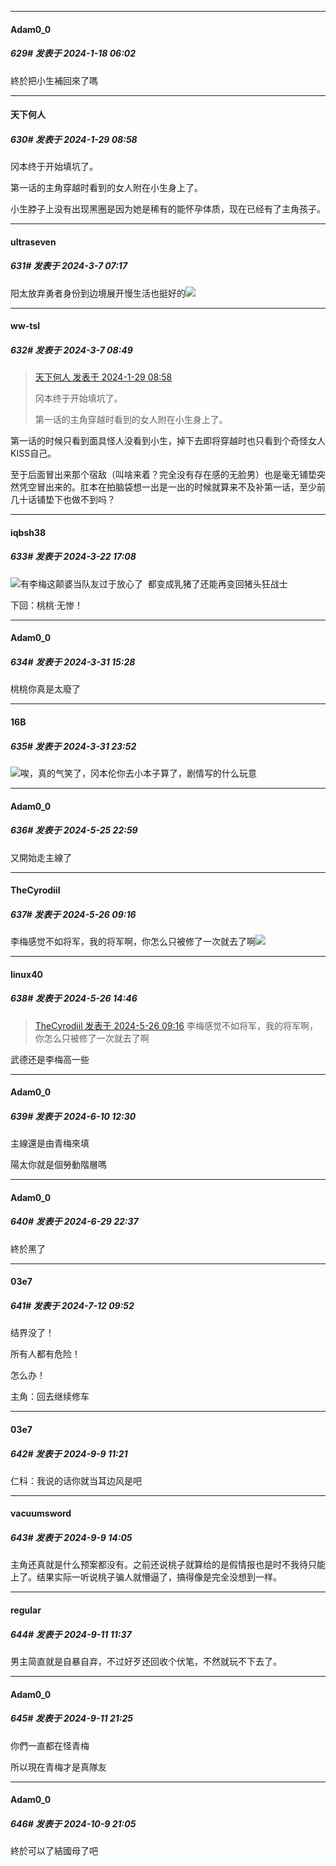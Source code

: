 
*****

####  Adam0_0  
##### 629#       发表于 2024-1-18 06:02

終於把小生補回來了嗎

*****

####  天下何人  
##### 630#       发表于 2024-1-29 08:58

冈本终于开始填坑了。

第一话的主角穿越时看到的女人附在小生身上了。

小生脖子上没有出现黑圈是因为她是稀有的能怀孕体质，现在已经有了主角孩子。

*****

####  ultraseven  
##### 631#       发表于 2024-3-7 07:17

阳太放弃勇者身份到边境展开慢生活也挺好的<img src="https://static.saraba1st.com/image/smiley/face2017/066.png" referrerpolicy="no-referrer">


*****

####  ww-tsl  
##### 632#       发表于 2024-3-7 08:49

<blockquote><a href="httphttps://bbs.saraba1st.com/2b/forum.php?mod=redirect&amp;goto=findpost&amp;pid=63811956&amp;ptid=1952903" target="_blank">天下何人 发表于 2024-1-29 08:58</a>

冈本终于开始填坑了。

第一话的主角穿越时看到的女人附在小生身上了。</blockquote>
第一话的时候只看到面具怪人没看到小生，掉下去即将穿越时也只看到个奇怪女人KISS自己。

至于后面冒出来那个宿敌（叫啥来着？完全没有存在感的无脸男）也是毫无铺垫突然凭空冒出来的。肛本在拍脑袋想一出是一出的时候就算来不及补第一话，至少前几十话铺垫下也做不到吗？

*****

####  iqbsh38  
##### 633#       发表于 2024-3-22 17:08

<img src="https://static.saraba1st.com/image/smiley/face2017/049.png" referrerpolicy="no-referrer">有李梅这颠婆当队友过于放心了  都变成乳猪了还能再变回猪头狂战士

下回：桃桃·无惨！

*****

####  Adam0_0  
##### 634#       发表于 2024-3-31 15:28

桃桃你真是太廢了


*****

####  16B  
##### 635#       发表于 2024-3-31 23:52

<img src="https://static.saraba1st.com/image/smiley/face2017/067.png" referrerpolicy="no-referrer">唉，真的气笑了，冈本伦你去小本子算了，剧情写的什么玩意

*****

####  Adam0_0  
##### 636#       发表于 2024-5-25 22:59

又開始走主線了


*****

####  TheCyrodiil  
##### 637#       发表于 2024-5-26 09:16

李梅感觉不如将军，我的将军啊，你怎么只被修了一次就去了啊<img src="https://static.saraba1st.com/image/smiley/face2017/139.png" referrerpolicy="no-referrer">


*****

####  linux40  
##### 638#       发表于 2024-5-26 14:46

<blockquote><a href="httphttps://bbs.saraba1st.com/2b/forum.php?mod=redirect&amp;goto=findpost&amp;pid=65004877&amp;ptid=1952903" target="_blank">TheCyrodiil 发表于 2024-5-26 09:16</a>
李梅感觉不如将军，我的将军啊，你怎么只被修了一次就去了啊</blockquote>
武德还是李梅高一些

*****

####  Adam0_0  
##### 639#       发表于 2024-6-10 12:30

主線還是由青梅來填

陽太你就是個勞動階層嗎

*****

####  Adam0_0  
##### 640#       发表于 2024-6-29 22:37

終於黑了

*****

####  03e7  
##### 641#       发表于 2024-7-12 09:52

结界没了！

所有人都有危险！

怎么办！

主角：回去继续修车

*****

####  03e7  
##### 642#       发表于 2024-9-9 11:21

仁科：我说的话你就当耳边风是吧


*****

####  vacuumsword  
##### 643#       发表于 2024-9-9 14:05

主角还真就是什么预案都没有。之前还说桃子就算给的是假情报也是时不我待只能上了。结果实际一听说桃子骗人就懵逼了，搞得像是完全没想到一样。


*****

####  regular  
##### 644#       发表于 2024-9-11 11:37

男主简直就是自暴自弃，不过好歹还回收个伏笔，不然就玩不下去了。


*****

####  Adam0_0  
##### 645#       发表于 2024-9-11 21:25

你們一直都在怪青梅

所以現在青梅才是真隊友

*****

####  Adam0_0  
##### 646#       发表于 2024-10-9 21:05

終於可以了結國母了吧

